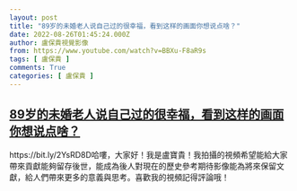 ```yaml
---
layout: post
title: "89岁的未婚老人说自己过的很幸福，看到这样的画面你想说点啥？"
date: 2022-08-26T01:45:24.000Z
author: 盧保貴視覺影像
from: https://www.youtube.com/watch?v=BBXu-F8aR9s
tags: [ 盧保貴 ]
comments: True
categories: [ 盧保貴 ]
---
```

<!--1661478324000-->
[89岁的未婚老人说自己过的很幸福，看到这样的画面你想说点啥？](https://www.youtube.com/watch?v=BBXu-F8aR9s)
------

<div>
https://bit.ly/2YsRD8D哈嘍，大家好！我是盧寶貴！我拍攝的視頻希望能給大家帶來貢獻能夠留存後世，能成為後人對現在的歷史參考期待影像能為將來保留文獻，給人們帶來更多的意義與思考。喜歡我的視頻記得評論哦！
</div>

